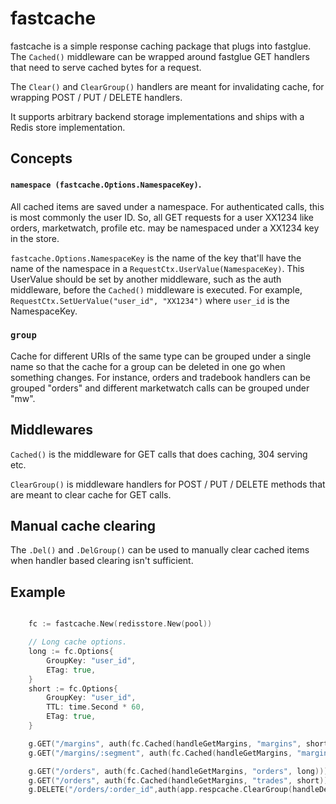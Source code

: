 # fastcache

fastcache is a simple response caching package that plugs into fastglue. The
`Cached()` middleware can be wrapped around fastglue GET handlers that need to serve
cached bytes for a request.

The `Clear()` and `ClearGroup()` handlers are meant for invalidating cache, for
wrapping POST / PUT / DELETE handlers.

It supports arbitrary backend storage implementations and ships with a Redis store implementation.

## Concepts
#### `namespace (fastcache.Options.NamespaceKey)`.

All cached items are saved under a namespace. For authenticated calls, this is most commonly the user ID. So, all GET requests for a user XX1234 like orders, marketwatch, profile etc. may be namespaced under a XX1234 key in the store.

`fastcache.Options.NamespaceKey` is the name of the key that'll have the name of the namespace in a `RequestCtx.UserValue(NamespaceKey)`. This UserValue should be set by another middleware, such as the auth middleware, before the `Cached()` middleware is executed. For example, `RequestCtx.SetUerValue("user_id", "XX1234")` where `user_id` is the NamespaceKey.

### `group`
Cache for different URIs of the same type can be grouped under a single name so that the cache for a group can be deleted in one go when something changes. For instance, orders and tradebook handlers can be grouped "orders" and different marketwatch calls can be grouped under "mw".

## Middlewares
`Cached()` is the middleware for GET calls that does caching, 304 serving etc.

`ClearGroup()` is middleware handlers for POST / PUT / DELETE methods that are meant to clear cache for GET calls.

## Manual cache clearing
The `.Del()` and `.DelGroup()` can be used to manually clear cached items when handler based clearing isn't sufficient.

## Example

```go

    fc := fastcache.New(redisstore.New(pool))

    // Long cache options.
    long := fc.Options{
        GroupKey: "user_id",
        ETag: true,
    }
    short := fc.Options{
        GroupKey: "user_id",
        TTL: time.Second * 60,
        ETag: true,
    }

    g.GET("/margins", auth(fc.Cached(handleGetMargins, "margins", short)))
    g.GET("/margins/:segment", auth(fc.Cached(handleGetMargins, "margins", short)))

    g.GET("/orders", auth(fc.Cached(handleGetMargins, "orders", long)))
    g.GET("/orders", auth(fc.Cached(handleGetMargins, "trades", short)))
    g.DELETE("/orders/:order_id",auth(app.respcache.ClearGroup(handleDeleteMarketwatchItems, "orders", short)))

```
